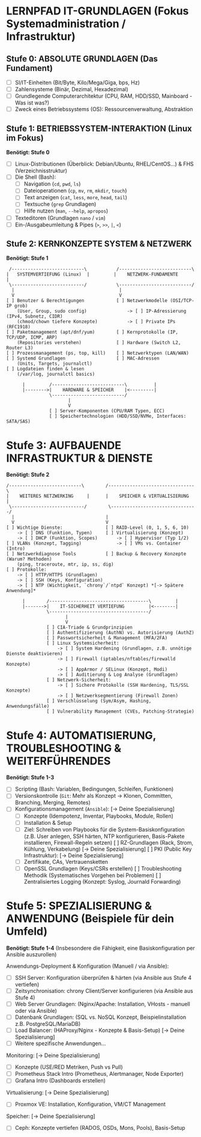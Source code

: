 # LERNPFAD IT-GRUNDLAGEN (Fokus Systemadministration / Infrastruktur)

## Stufe 0: ABSOLUTE GRUNDLAGEN (Das Fundament)

* [ ] SI/IT-Einheiten (Bit/Byte, Kilo/Mega/Giga, bps, Hz)
* [ ] Zahlensysteme (Binär, Dezimal, Hexadezimal)
* [ ] Grundlegende Computerarchitektur (CPU, RAM, HDD/SSD, Mainboard - Was ist was?)
* [ ] Zweck eines Betriebssystems (OS): Ressourcenverwaltung, Abstraktion

## Stufe 1: BETRIEBSSYSTEM-INTERAKTION (Linux im Fokus)

**Benötigt: Stufe 0**

* [ ] Linux-Distributionen (Überblick: Debian/Ubuntu, RHEL/CentOS...) & FHS (Verzeichnisstruktur)
* [ ] Die Shell (Bash):
    * [ ] Navigation (`cd`, `pwd`, `ls`)
    * [ ] Dateioperationen (`cp`, `mv`, `rm`, `mkdir`, `touch`)
    * [ ] Text anzeigen (`cat`, `less`, `more`, `head`, `tail`)
    * [ ] Textsuche (`grep` Grundlagen)
    * [ ] Hilfe nutzen (`man`, `--help`, `apropos`)
* [ ] Texteditoren (Grundlagen `nano` / `vim`)
* [ ] Ein-/Ausgabeumleitung & Pipes (`>`, `>>`, `|`, `<`)

## Stufe 2: KERNKONZEPTE SYSTEM & NETZWERK

**Benötigt: Stufe 1**

```text
 /---------------------------\           /---------------------------\
|   SYSTEMVERTIEFUNG (Linux)  |         |    NETZWERK-FUNDAMENTE      |
 \---------------------------/           \---------------------------/
  |                                       |
  V                                       V
[ ] Benutzer & Berechtigungen            [ ] Netzwerkmodelle (OSI/TCP-IP grob)
    (User, Group, sudo config)               -> [ ] IP-Adressierung (IPv4, Subnetz, CIDR)
    (chmod/chown tiefere Konzepte)           -> [ ] Private IPs (RFC1918)
[ ] Paketmanagement (apt/dnf/yum)        [ ] Kernprotokolle (IP, TCP/UDP, ICMP, ARP)
    (Repositories verstehen)             [ ] Hardware (Switch L2, Router L3)
[ ] Prozessmanagement (ps, top, kill)    [ ] Netzwerktypen (LAN/WAN)
[ ] Systemd Grundlagen                   [ ] MAC-Adressen
    (Units, Targets, journalctl)
[ ] Logdateien finden & lesen
    (/var/log, journalctl basics)

      |         /---------------------------\          |
      |-------->|    HARDWARE & SPEICHER    |<---------|
                \---------------------------/
                       |
                       V
                [ ] Server-Komponenten (CPU/RAM Typen, ECC)
                [ ] Speichertechnologien (HDD/SSD/NVMe, Interfaces: SATA/SAS)
```

# Stufe 3: AUFBAUENDE INFRASTRUKTUR & DIENSTE

**Benötigt: Stufe 2**

```
/---------------------------\        /--------------------------------\
|    WEITERES NETZWERKING     |      |    SPEICHER & VIRTUALISIERUNG    |
 \---------------------------/        \--------------------------------/
  |                                  |
  V                                  V
[ ] Wichtige Dienste:                [ ] RAID-Level (0, 1, 5, 6, 10)
    -> [ ] DNS (Funktion, Typen)     [ ] Virtualisierung (Konzept)
    -> [ ] DHCP (Funktion, Scopes)       -> [ ] Hypervisor (Typ 1/2)
[ ] VLANs (Konzept, Tagging)             -> [ ] VMs vs. Container (Intro)
[ ] Netzwerkdiagnose Tools           [ ] Backup & Recovery Konzepte (Warum? Methoden)
    (ping, traceroute, mtr, ip, ss, dig)
[ ] Protokolle:
    -> [ ] HTTP/HTTPS (Grundlagen)
    -> [ ] SSH (Keys, Konfiguration)
    -> [ ] NTP (Wichtigkeit, `chrony`/`ntpd` Konzept) *[-> Spätere Anwendung]*

      |        /-------------------------------------\         |
      |------->|    IT-SICHERHEIT VERTIEFUNG         |<--------|
               \-------------------------------------/
                      |
                      V
               [ ] CIA-Triade & Grundprinzipien
               [ ] Authentifizierung (AuthN) vs. Autorisierung (AuthZ)
               [ ] Passwortsicherheit & Management (MFA/2FA)
               [ ] Linux Systemsicherheit:
                   -> [ ] System Hardening (Grundlagen, z.B. unnötige Dienste deaktivieren)
                   -> [ ] Firewall (iptables/nftables/firewalld Konzepte)
                   -> [ ] AppArmor / SELinux (Konzept, Modi)
                   -> [ ] Auditierung & Log Analyse (Grundlagen)
               [ ] Netzwerk-Sicherheit:
                   -> [ ] Sichere Protokolle (SSH Hardening, TLS/SSL Konzepte)
                   -> [ ] Netzwerksegmentierung (Firewall Zonen)
               [ ] Verschlüsselung (Sym/Asym, Hashing, Anwendungsfälle)
               [ ] Vulnerability Management (CVEs, Patching-Strategie)
```

# Stufe 4: AUTOMATISIERUNG, TROUBLESHOOTING & WEITERFÜHRENDES

**Benötigt: Stufe 1-3**

* [ ] Scripting (Bash: Variablen, Bedingungen, Schleifen, Funktionen)
* [ ] Versionskontrolle (`Git`: Mehr als Konzept -> Klonen, Committen, Branching, Merging, Remotes)
* [ ] Konfigurationsmanagement (`Ansible`): [-> Deine Spezialisierung]
  - [ ] Konzepte (Idempotenz, Inventar, Playbooks, Module, Rollen)
  - [ ] Installation & Setup
  - [ ] Ziel: Schreiben von Playbooks für die System-Basiskonfiguration (z.B. User anlegen, SSH härten, NTP konfigurieren, Basis-Pakete installieren, Firewall-Regeln setzen)
[ ] RZ-Grundlagen (Rack, Strom, Kühlung, Verkabelung) [-> Deine Spezialisierung]
[ ] PKI (Public Key Infrastruktur): [-> Deine Spezialisierung]
  - [ ] Zertifikate, CAs, Vertrauensketten
  - [ ] OpenSSL Grundlagen (Keys/CSRs erstellen)
[ ] Troubleshooting Methodik (Systematisches Vorgehen bei Problemen)
[ ] Zentralisiertes Logging (Konzept: Syslog, Journald Forwarding)

# Stufe 5: SPEZIALISIERUNG & ANWENDUNG (Beispiele für dein Umfeld)

**Benötigt: Stufe 1-4** (Insbesondere die Fähigkeit, eine Basiskonfiguration per Ansible auszurollen)

Anwendungs-Deployment & Konfiguration (Manuell / via Ansible):
* [ ] SSH Server: Konfiguration überprüfen & härten (via Ansible aus Stufe 4 vertiefen)
* [ ] Zeitsynchronisation: chrony Client/Server konfigurieren (via Ansible aus Stufe 4)
* [ ] Web Server Grundlagen: (Nginx/Apache: Installation, VHosts - manuell oder via Ansible)
* [ ] Datenbank Grundlagen: (SQL vs. NoSQL Konzept, Beispielinstallation z.B. PostgreSQL/MariaDB)
* [ ] Load Balancer: (HAProxy/Nginx - Konzepte & Basis-Setup) [-> Deine Spezialisierung]
* [ ] Weitere spezifische Anwendungen...
      
Monitoring: [-> Deine Spezialisierung]
* [ ] Konzepte (USE/RED Metriken, Push vs Pull)
* [ ] Prometheus Stack Intro (Prometheus, Alertmanager, Node Exporter)
* [ ] Grafana Intro (Dashboards erstellen)
      
Virtualisierung: [-> Deine Spezialisierung]
* [ ] Proxmox VE: Installation, Konfiguration, VM/CT Management
      
Speicher: [-> Deine Spezialisierung]
* [ ] Ceph: Konzepte vertiefen (RADOS, OSDs, Mons, Pools), Basis-Setup
